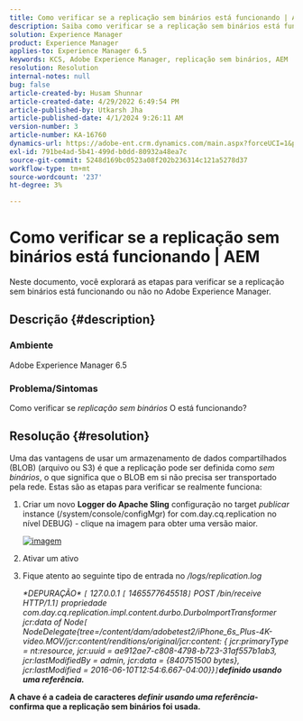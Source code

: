 ```yaml
---
title: Como verificar se a replicação sem binários está funcionando | AEM
description: Saiba como verificar se a replicação sem binários está funcionando ou não no Adobe Experience Manager.
solution: Experience Manager
product: Experience Manager
applies-to: Experience Manager 6.5
keywords: KCS, Adobe Experience Manager, replicação sem binários, AEM
resolution: Resolution
internal-notes: null
bug: false
article-created-by: Husam Shunnar
article-created-date: 4/29/2022 6:49:54 PM
article-published-by: Utkarsh Jha
article-published-date: 4/1/2024 9:26:11 AM
version-number: 3
article-number: KA-16760
dynamics-url: https://adobe-ent.crm.dynamics.com/main.aspx?forceUCI=1&pagetype=entityrecord&etn=knowledgearticle&id=5df78e22-edc7-ec11-a7b6-0022480a1d64
exl-id: 791be4ad-5b41-499d-b0dd-80932a48ea7c
source-git-commit: 5248d169bc0523a08f202b236314c121a5278d37
workflow-type: tm+mt
source-wordcount: '237'
ht-degree: 3%

---
```


# Como verificar se a replicação sem binários está funcionando | AEM


Neste documento, você explorará as etapas para verificar se a replicação sem binários está funcionando ou não no Adobe Experience Manager.

## Descrição {#description}


### <b>Ambiente</b>

Adobe Experience Manager 6.5



### <b>Problema/Sintomas</b>

Como verificar se *replicação sem binários* O está funcionando?


## Resolução {#resolution}


Uma das vantagens de usar um armazenamento de dados compartilhados (BLOB) (arquivo ou S3) é que a replicação pode ser definida como *sem binários*, o que significa que o BLOB em si não precisa ser transportado pela rede. Estas são as etapas para verificar se realmente funciona:

1. Criar um novo <b>Logger do Apache Sling</b> configuração no target *publicar* instance (/system/console/configMgr) for com.day.cq.replication no nível DEBUG) - clique na imagem para obter uma versão maior.<br>

   [![imagem](https://64.media.tumblr.com/7399cc8fc96a1bb17456e9aff2af2999/tumblr_inline_p9j3kgHl8K1r414c2_500.png)](https://href.li/?http://jayan.kandathil.ca/CQ-OPS/aem62/LoggingLogger-Replication.png)
2. Ativar um ativo


3. Fique atento ao seguinte tipo de entrada no */logs/replication.log*

   *\*DEPURAÇÃO\* `[` 127.0.0.1 `[` 1465577645518`]`  POST /bin/receive HTTP/1.1`]`  propriedade com.day.cq.replication.impl.content.durbo.DurboImportTransformer jcr:data of Node`[` NodeDelegate{tree=/content/dam/adobetest2/iPhone_6s_Plus-4K-video.MOV/jcr:content/renditions/original/jcr:content: { jcr:primaryType = nt:resource, jcr:uuid = ae912ae7-c808-4798-b723-31af557b1ab3, jcr:lastModifiedBy = admin, jcr:data = {840751500 bytes}, jcr:lastModified = 2016-06-10T12:54:6.667-04:00}}`]`<b>definido usando uma referência.*


A chave é a cadeia de caracteres *definir usando uma referência*- confirma que a replicação sem binários foi usada.

